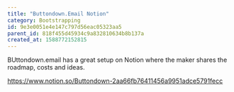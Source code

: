 ```yaml
---
title: "Buttondown.Email Notion"
category: Bootstrapping
id: 9e3e0051e4e147c797d56eac05323aa5
parent_id: 818f455d45934c9a832810634b8b137a
created_at: 1588772152815
---
```


BUttondown.email has a great setup on Notion where the maker shares the roadmap, costs and ideas.

https://www.notion.so/Buttondown-2aa66fb76411456a9951adce5791fecc
                